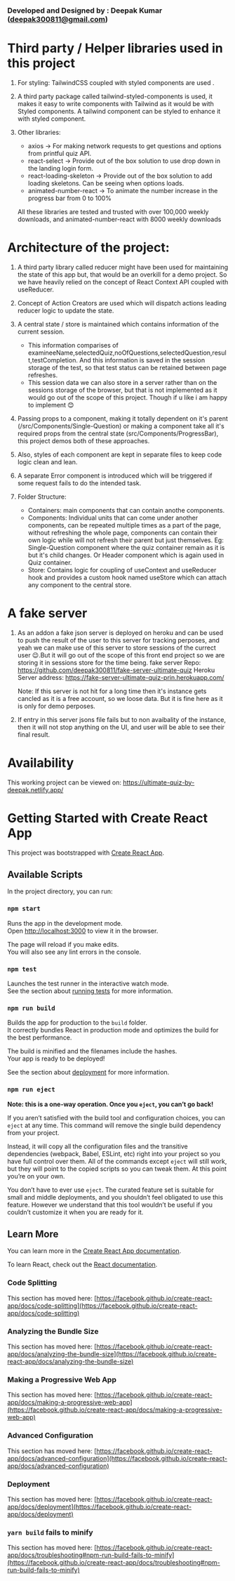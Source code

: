 ### Developed and Designed by : Deepak Kumar (deepak300811@gmail.com)

# Third party / Helper libraries used in this project

1. For styling: TailwindCSS coupled with styled components are used .
2. A third party package called tailwind-styled-components is used, it makes it easy to write components with Tailwind as it would be with Styled components. A tailwind component can be styled to enhance it with styled component.
3. Other libraries:

   - axios -> For making network requests to get questions and options from printful quiz API.
   - react-select -> Provide out of the box solution to use drop down in the landing login form.
   - react-loading-skeleton -> Provide out of the box solution to add loading skeletons. Can be seeing when options loads.
   - animated-number-react -> To animate the number increase in the progress bar from 0 to 100%

   All these libraries are tested and trusted with over 100,000 weekly downloads, and animated-number-react with 8000 weekly downloads

# Architecture of the project:

1. A third party library called reducer might have been used for maintaining the state of this app but, that would be an overkill for a demo project. So we have heavily relied on the concept of React Context API coupled with useReducer.

2. Concept of Action Creators are used which will dispatch actions leading reducer logic to update the state.

3. A central state / store is maintained which contains information of the current session.

   - This information comparises of examineeName,selectedQuiz,noOfQuestions,selectedQuestion,result,testCompletion. And this information is saved in the session storage of the test, so that test status can be retained between page refreshes.
   - This session data we can also store in a server rather than on the sessions storage of the browser, but that is not implemented as it would go out of the scope of this project. Though if u like i am happy to implement 😊

4. Passing props to a component, making it totally dependent on it's parent (/src/Components/Single-Question) or making a component take all it's required props from the central state (src/Components/ProgressBar), this project demos both of these approaches.

5. Also, styles of each component are kept in separate files to keep code logic clean and lean.

6. A separate Error component is introduced which will be triggered if some request fails to do the intended task.

7. Folder Structure:
   - Containers: main components that can contain anothe components.
   - Components: Individual units that can come under another components, can be repeated multiple times as a part of the page, without refreshing the whole page, components can contain their own logic while will not refresh their parent but just themselves. Eg: Single-Question component where the quiz container remain as it is but it's child changes. Or Header component which is again used in Quiz container.
   - Store: Contains logic for coupling of useContext and useReducer hook and provides a custom hook named useStore which can attach any component to the central store.

# A fake server

1. As an addon a fake json server is deployed on heroku and can be used to push the result of the user to this server for tracking perposes, and yeah we can make use of this server to store sessions of the currect user 😉.But it will go out of the scope of this front end project so we are storing it in sessions store for the time being.
   fake server Repo: https://github.com/deepak300811/fake-server-ultimate-quiz
   Heroku Server address: https://fake-server-ultimate-quiz-prin.herokuapp.com/

   Note: If this server is not hit for a long time then it's instance gets cancled as it is a free account, so we loose data. But it is fine here as it is only for demo perposes.

2. If entry in this server jsons file fails but to non avaibality of the instance, then it will not stop anything on the UI, and user will be able to see their final result.

# Availability

This working project can be viewed on: https://ultimate-quiz-by-deepak.netlify.app/

# Getting Started with Create React App

This project was bootstrapped with [Create React App](https://github.com/facebook/create-react-app).

## Available Scripts

In the project directory, you can run:

### `npm start`

Runs the app in the development mode.\
Open [http://localhost:3000](http://localhost:3000) to view it in the browser.

The page will reload if you make edits.\
You will also see any lint errors in the console.

### `npm test`

Launches the test runner in the interactive watch mode.\
See the section about [running tests](https://facebook.github.io/create-react-app/docs/running-tests) for more information.

### `npm run build`

Builds the app for production to the `build` folder.\
It correctly bundles React in production mode and optimizes the build for the best performance.

The build is minified and the filenames include the hashes.\
Your app is ready to be deployed!

See the section about [deployment](https://facebook.github.io/create-react-app/docs/deployment) for more information.

### `npm run eject`

**Note: this is a one-way operation. Once you `eject`, you can’t go back!**

If you aren’t satisfied with the build tool and configuration choices, you can `eject` at any time. This command will remove the single build dependency from your project.

Instead, it will copy all the configuration files and the transitive dependencies (webpack, Babel, ESLint, etc) right into your project so you have full control over them. All of the commands except `eject` will still work, but they will point to the copied scripts so you can tweak them. At this point you’re on your own.

You don’t have to ever use `eject`. The curated feature set is suitable for small and middle deployments, and you shouldn’t feel obligated to use this feature. However we understand that this tool wouldn’t be useful if you couldn’t customize it when you are ready for it.

## Learn More

You can learn more in the [Create React App documentation](https://facebook.github.io/create-react-app/docs/getting-started).

To learn React, check out the [React documentation](https://reactjs.org/).

### Code Splitting

This section has moved here: [https://facebook.github.io/create-react-app/docs/code-splitting](https://facebook.github.io/create-react-app/docs/code-splitting)

### Analyzing the Bundle Size

This section has moved here: [https://facebook.github.io/create-react-app/docs/analyzing-the-bundle-size](https://facebook.github.io/create-react-app/docs/analyzing-the-bundle-size)

### Making a Progressive Web App

This section has moved here: [https://facebook.github.io/create-react-app/docs/making-a-progressive-web-app](https://facebook.github.io/create-react-app/docs/making-a-progressive-web-app)

### Advanced Configuration

This section has moved here: [https://facebook.github.io/create-react-app/docs/advanced-configuration](https://facebook.github.io/create-react-app/docs/advanced-configuration)

### Deployment

This section has moved here: [https://facebook.github.io/create-react-app/docs/deployment](https://facebook.github.io/create-react-app/docs/deployment)

### `yarn build` fails to minify

This section has moved here: [https://facebook.github.io/create-react-app/docs/troubleshooting#npm-run-build-fails-to-minify](https://facebook.github.io/create-react-app/docs/troubleshooting#npm-run-build-fails-to-minify)
